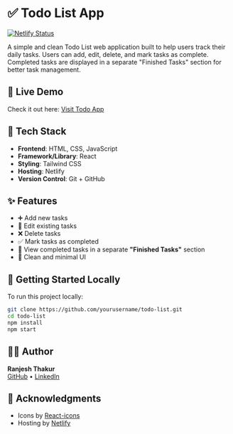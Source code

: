 # ✅ Todo List App

[![Netlify Status](https://api.netlify.com/api/v1/badges/db71da4b-a72d-4f44-bd55-595d33326c09/deploy-status)](https://app.netlify.com/projects/x1todolist/deploys)

A simple and clean Todo List web application built to help users track their daily tasks. Users can add, edit, delete, and mark tasks as complete. Completed tasks are displayed in a separate "Finished Tasks" section for better task management.

## 🔗 Live Demo

Check it out here: [Visit Todo App](https://x1todolist.netlify.app/)

## 🧰 Tech Stack

- **Frontend**: HTML, CSS, JavaScript  
- **Framework/Library**: React  
- **Styling**: Tailwind CSS  
- **Hosting**: Netlify  
- **Version Control**: Git + GitHub

## ✨ Features

- ➕ Add new tasks
- 📝 Edit existing tasks
- ❌ Delete tasks
- ✅ Mark tasks as completed
- 📂 View completed tasks in a separate **"Finished Tasks"** section
- 🧼 Clean and minimal UI

## 🚀 Getting Started Locally

To run this project locally:

```bash
git clone https://github.com/yourusername/todo-list.git
cd todo-list
npm install
npm start
```
## 🧑‍💻 Author

**Ranjesh Thakur**  
[GitHub](https://github.com/Ranjesh2002) • [LinkedIn](www.linkedin.com/in/ranjesh-sharma-190b75261)

## 🙏 Acknowledgments

- Icons by [React-icons](https://react-icons.github.io/react-icons/)
- Hosting by [Netlify](https://netlify.com/)

#